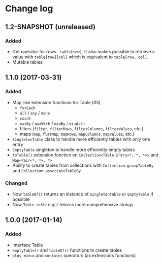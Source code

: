 # Change log
## 1.2-SNAPSHOT (unreleased)
### Added
* Get operator for rows : `table[row]`. It also makes possible to retrieve a value with `table[row][col]` which is equivalent to `table[row, col]`.
* Mutable tables

## 1.1.0 (2017-03-31)
### Added
* Map-like extension functions for Table (#3)
    * `forEach`
    * `all` / `any` / `none`
    * `count`
    * `maxBy` / `maxWith` / `minBy` / `minWith`
    * filters (`filter`, `filterRows`, `filterColumns`, `filterValues`, etc.)
    * maps (`map`, `flatMap`, `mapRows`, `mapColumns`, `mapValues`, etc.)
* `SingletonTable` class to handle more efficiently tables with only one entry
* `EmptyTable` singleton to handle more efficiently empty tables
* `toTable()` extension function on `Collection<Table.Entry<*, *, *>>` and `Map<Pair<*, *>, *>`
* Ability to create tables from collections with `Collection.groupTableBy` and `Collection.associateTableBy`

### Changed
* Now `tableOf()` returns an instance of `SingletonTable` or `EmptyTable` if possible
* Now `Table.toString()` returns more comprehensive strings

## 1.0.0 (2017-01-14)
### Added
* Interface Table
* `emptyTable()` and `tableOf()` functions to create tables
* `plus`, `minus` and `contains` operators (as extensions functions)
